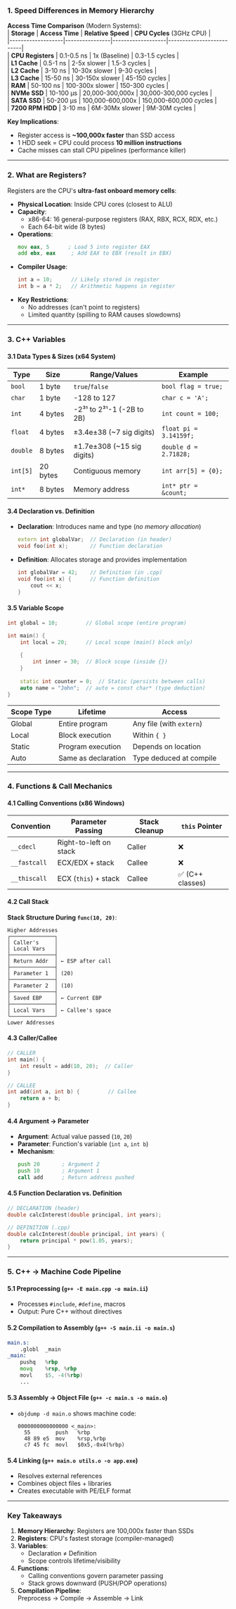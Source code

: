 ### 1. Speed Differences in Memory Hierarchy  
**Access Time Comparison** (Modern Systems):  
| **Storage**       | **Access Time** | **Relative Speed** | **CPU Cycles** (3GHz CPU) |  
|-------------------|----------------|-------------------|--------------------------|  
| **CPU Registers** | 0.1-0.5 ns     | 1x (Baseline)     | 0.3-1.5 cycles           |  
| **L1 Cache**      | 0.5-1 ns       | 2-5x slower       | 1.5-3 cycles             |  
| **L2 Cache**      | 3-10 ns        | 10-30x slower     | 9-30 cycles              |  
| **L3 Cache**      | 15-50 ns       | 30-150x slower    | 45-150 cycles            |  
| **RAM**           | 50-100 ns      | 100-300x slower   | 150-300 cycles           |  
| **NVMe SSD**      | 10-100 μs      | 20,000-300,000x   | 30,000-300,000 cycles    |  
| **SATA SSD**      | 50-200 μs      | 100,000-600,000x  | 150,000-600,000 cycles   |  
| **7200 RPM HDD**  | 3-10 ms        | 6M-30Mx slower    | 9M-30M cycles            |  

**Key Implications**:  
- Register access is **~100,000x faster** than SSD access  
- 1 HDD seek = CPU could process **10 million instructions**  
- Cache misses can stall CPU pipelines (performance killer)  

---

### 2. What are Registers?  
Registers are the CPU's **ultra-fast onboard memory cells**:  
- **Physical Location**: Inside CPU cores (closest to ALU)  
- **Capacity**:  
  - x86-64: 16 general-purpose registers (RAX, RBX, RCX, RDX, etc.)  
  - Each 64-bit wide (8 bytes)  
- **Operations**:  
  ```asm
  mov eax, 5      ; Load 5 into register EAX
  add ebx, eax     ; Add EAX to EBX (result in EBX)
  ```
- **Compiler Usage**:  
  ```cpp
  int a = 10;      // Likely stored in register
  int b = a * 2;   // Arithmetic happens in register
  ```
- **Key Restrictions**:  
  - No addresses (can't point to registers)  
  - Limited quantity (spilling to RAM causes slowdowns)  

---

### 3. C++ Variables  
#### 3.1 Data Types & Sizes (x64 System)  
| **Type**      | **Size** | **Range/Values**               | **Example**             |  
|---------------|----------|--------------------------------|-------------------------|  
| `bool`        | 1 byte   | `true`/`false`                 | `bool flag = true;`     |  
| `char`        | 1 byte   | -128 to 127                    | `char c = 'A';`         |  
| `int`         | 4 bytes  | -2³¹ to 2³¹-1 (-2B to 2B)      | `int count = 100;`      |  
| `float`       | 4 bytes  | ±3.4e±38 (~7 sig digits)       | `float pi = 3.14159f;`  |  
| `double`      | 8 bytes  | ±1.7e±308 (~15 sig digits)     | `double d = 2.71828;`   |  
| `int[5]`      | 20 bytes | Contiguous memory              | `int arr[5] = {0};`     |  
| `int*`        | 8 bytes  | Memory address                 | `int* ptr = &count;`    |  

#### 3.4 Declaration vs. Definition  
- **Declaration**: Introduces name and type (*no memory allocation*)  
  ```cpp
  extern int globalVar;  // Declaration (in header)
  void foo(int x);       // Function declaration
  ```
- **Definition**: Allocates storage and provides implementation  
  ```cpp
  int globalVar = 42;    // Definition (in .cpp)
  void foo(int x) {      // Function definition
      cout << x;
  }
  ```

#### 3.5 Variable Scope  
```cpp
int global = 10;         // Global scope (entire program)

int main() {
    int local = 20;      // Local scope (main() block only)
    
    { 
        int inner = 30;  // Block scope (inside {})
    }
    
    static int counter = 0;  // Static (persists between calls)
    auto name = "John";  // auto = const char* (type deduction)
}
```

| **Scope Type** | **Lifetime**         | **Access**               |  
|----------------|----------------------|--------------------------|  
| Global         | Entire program       | Any file (with `extern`) |  
| Local          | Block execution      | Within `{ }`             |  
| Static         | Program execution    | Depends on location      |  
| Auto           | Same as declaration  | Type deduced at compile  |  

---

### 4. Functions & Call Mechanics  
#### 4.1 Calling Conventions (x86 Windows)  
| **Convention** | **Parameter Passing**     | **Stack Cleanup** | **`this` Pointer** |  
|----------------|---------------------------|-------------------|--------------------|  
| `__cdecl`      | Right-to-left on stack    | Caller            | ❌                 |  
| `__fastcall`   | ECX/EDX + stack           | Callee            | ❌                 |  
| `__thiscall`   | ECX (`this`) + stack      | Callee            | ✅ (C++ classes)   |  

#### 4.2 Call Stack  
**Stack Structure During `func(10, 20)`**:  
```
Higher Addresses
┌──────────────┐
│ Caller's     │
│ Local Vars   │
├──────────────┤
│ Return Addr  │ ← ESP after call
├──────────────┤
│ Parameter 1  │ (20)
├──────────────┤
│ Parameter 2  │ (10)
├──────────────┤
│ Saved EBP    │ ← Current EBP
├──────────────┤
│ Local Vars   │ ← Callee's space
└──────────────┘
Lower Addresses
```

#### 4.3 Caller/Callee  
```cpp
// CALLER
int main() {
    int result = add(10, 20);  // Caller
}

// CALLEE
int add(int a, int b) {         // Callee
    return a + b;
}
```

#### 4.4 Argument → Parameter  
- **Argument**: Actual value passed (`10`, `20`)  
- **Parameter**: Function's variable (`int a`, `int b`)  
- **Mechanism**:  
  ```asm
  push 20       ; Argument 2
  push 10       ; Argument 1
  call add      ; Return address pushed
  ```

#### 4.5 Function Declaration vs. Definition  
```cpp
// DECLARATION (header)
double calcInterest(double principal, int years);

// DEFINITION (.cpp)
double calcInterest(double principal, int years) {
    return principal * pow(1.05, years);
}
```

---

### 5. C++ → Machine Code Pipeline  
#### 5.1 Preprocessing (`g++ -E main.cpp -o main.ii`)  
- Processes `#include`, `#define`, macros  
- Output: Pure C++ without directives  

#### 5.2 Compilation to Assembly (`g++ -S main.ii -o main.s`)  
```asm
main.s:
    .globl  _main
_main:
    pushq   %rbp
    movq    %rsp, %rbp
    movl    $5, -4(%rbp)
    ...
```

#### 5.3 Assembly → Object File (`g++ -c main.s -o main.o`)  
- `objdump -d main.o` shows machine code:  
  ```
  0000000000000000 <_main>:
    55        push   %rbp
    48 89 e5  mov    %rsp,%rbp
    c7 45 fc  movl   $0x5,-0x4(%rbp)
  ```

#### 5.4 Linking (`g++ main.o utils.o -o app.exe`)  
- Resolves external references  
- Combines object files + libraries  
- Creates executable with PE/ELF format  

---

### Key Takeaways  
1. **Memory Hierarchy**: Registers are 100,000x faster than SSDs  
2. **Registers**: CPU's fastest storage (compiler-managed)  
3. **Variables**:  
   - Declaration ≠ Definition  
   - Scope controls lifetime/visibility  
4. **Functions**:  
   - Calling conventions govern parameter passing  
   - Stack grows downward (PUSH/POP operations)  
5. **Compilation Pipeline**:  
   Preprocess → Compile → Assemble → Link
